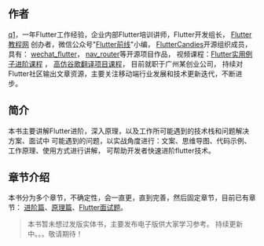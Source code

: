 ## 作者
[q1](https://github.com/ahyangnb)，一年Flutter工作经验，企业内部Flutter培训讲师，Flutter开发组长，
[Flutter教程网](http://www.flutterj.com/)
创办者，微信公众号"[Flutter前线](http://www.flutterj.com/content/uploadfile/202001/87441578227752.png)"小编，
[FlutterCandies](https://github.com/fluttercandies)开源组织成员，具有：
[wechat_flutter](https://github.com/fluttercandies/wechat_flutter)，
[nav_router](https://github.com/fluttercandies/nav_router)等开源项目作品，
视频课程：[Flutter实用例子进阶课程](http://www.flutterj.com/?post=124) ，
[高仿谷歌翻译项目课程](http://www.flutterj.com/?post=73)，
目前就职于广州某创业公司，
持续对Flutter社区输出文章资源，主要关注移动端行业发展和技术更新迭代，不断进步。


## 简介
本书主要讲解Flutter进阶，深入原理，以及工作所可能遇到的技术栈和问题解决方案、面试中
可能遇到的问题，以实战角度进行：文案、思维导图、代码示例、工作原理、使用方式进行讲解，
可帮助开发者快速进阶flutter技术。

## 章节介绍
本书分为多个章节，不确定性，会一直更，直到完善，然后固定章节，目前已有章节：
[进阶篇](chapter1)、[原理篇](chapter3)、[Flutter面试题](https://github.com/ahyangnb/flutter_interview)。

> 本书暂未想过发版实体书，主要发布电子版供大家学习参考。
> 持续更新中。。。敬请期待！

